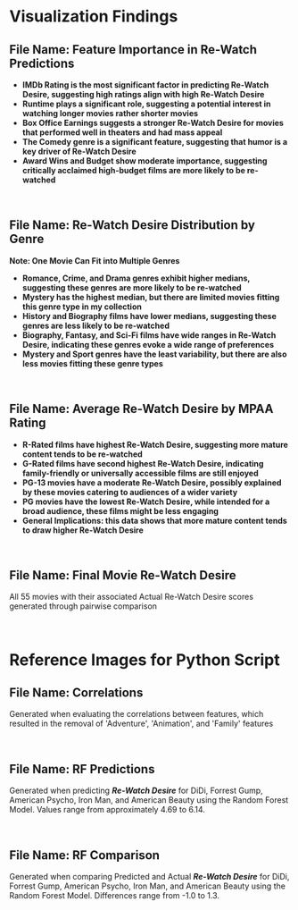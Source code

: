 # Visualization Findings

## File Name: Feature Importance in Re-Watch Predictions
* **IMDb Rating is the most significant factor in predicting Re-Watch Desire, suggesting high ratings align with high Re-Watch Desire**
* **Runtime plays a significant role, suggesting a potential interest in watching longer movies rather shorter movies**
* **Box Office Earnings suggests a stronger Re-Watch Desire for movies that performed well in theaters and had mass appeal**
* **The Comedy genre is a significant feature, suggesting that humor is a key driver of Re-Watch Desire**
* **Award Wins and Budget show moderate importance, suggesting critically acclaimed high-budget films are more likely to be re-watched**

<br>

## File Name: Re-Watch Desire Distribution by Genre
**Note: One Movie Can Fit into Multiple Genres**

* **Romance, Crime, and Drama genres exhibit higher medians, suggesting these genres are more likely to be re-watched**
* **Mystery has the highest median, but there are limited movies fitting this genre type in my collection**
* **History and Biography films have lower medians, suggesting these genres are less likely to be re-watched**
* **Biography, Fantasy, and Sci-Fi films have wide ranges in Re-Watch Desire, indicating these genres evoke a wide range of preferences**
* **Mystery and Sport genres have the least variability, but there are also less movies fitting these genre types**

<br>

## File Name: Average Re-Watch Desire by MPAA Rating
* **R-Rated films have highest Re-Watch Desire, suggesting more mature content tends to be re-watched**
* **G-Rated films have second highest Re-Watch Desire, indicating family-friendly or universally accessible films are still enjoyed**
* **PG-13 movies have a moderate Re-Watch Desire, possibly explained by these movies catering to audiences of a wider variety**
* **PG movies have the lowest Re-Watch Desire, while intended for a broad audience, these films might be less engaging**
* **General Implications: this data shows that more mature content tends to draw higher Re-Watch Desire**

<br>

## File Name: Final Movie Re-Watch Desire
All 55 movies with their associated Actual Re-Watch Desire scores generated through pairwise comparison

<br>

# Reference Images for Python Script

## File Name: Correlations
Generated when evaluating the correlations between features, which resulted in the removal of 'Adventure', 'Animation', and 'Family' features

<br>

## File Name: RF Predictions
Generated when predicting ***Re-Watch Desire*** for DiDi, Forrest Gump, American Psycho, Iron Man, and American Beauty using the Random Forest Model. Values range from approximately 4.69 to 6.14.

<br>

## File Name: RF Comparison
Generated when comparing Predicted and Actual ***Re-Watch Desire*** for DiDi, Forrest Gump, American Psycho, Iron Man, and American Beauty using the Random Forest Model. Differences range from -1.0 to 1.3.

<br>
